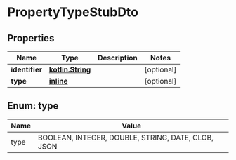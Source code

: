 # PropertyTypeStubDto

## Properties
Name | Type | Description | Notes
------------ | ------------- | ------------- | -------------
**identifier** | [**kotlin.String**](.md) |  |  [optional]
**type** | [**inline**](#TypeEnum) |  |  [optional]

<a name="TypeEnum"></a>
## Enum: type
Name | Value
---- | -----
type | BOOLEAN, INTEGER, DOUBLE, STRING, DATE, CLOB, JSON
